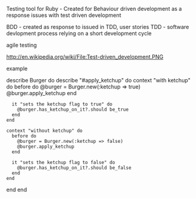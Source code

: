 Testing tool for Ruby - Created for Behaviour driven development as a response issues with test driven development

BDD - created as response to issued in TDD, user stories
TDD - software devlopment process relying on a short development cycle

agile testing

http://en.wikipedia.org/wiki/File:Test-driven_development.PNG

example

describe Burger do
  describe "#apply_ketchup" do
    context "with ketchup" do
      before do
        @burger = Burger.new(:ketchup => true)
        @burger.apply_ketchup
      end
 
      it "sets the ketchup flag to true" do
        @burger.has_ketchup_on_it?.should be_true
      end
    end
 
    context "without ketchup" do
      before do
        @burger = Burger.new(:ketchup => false)
        @burger.apply_ketchup
      end
 
      it "sets the ketchup flag to false" do
        @burger.has_ketchup_on_it?.should be_false
      end
    end
  end
end